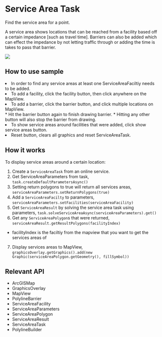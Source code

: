 # Service Area Task

Find the service area for a point.

A service area shows locations that can be reached from a facility based off a certain impedance [such as travel 
time]. Barriers can also be added which can effect the impedance by not letting traffic through or adding the time is takes to pass that barrier.

![](ServiceAreaTask.gif)

## How to use sample
<li>In order to find any service areas at least one ServiceAreaFaciltiy needs to be added.</li>
<li>To add a facility, click the facility button, then click anywhere on the MapView.</li>
<li>To add a barrier, click the barrier button, and click multiple locations on MapView.</li>
* Hit the barrier button again to finish drawing barrier.
* Hitting any other button will also stop the barrier from drawing.
<li>To show service areas around facilities that were added, click show service areas button.</li>
<li>Reset button, clears all graphics and reset ServiceAreaTask.</li>

## How it works

To display service areas around a certain location:


1. Create a `ServiceAreaTask` from an online service.
2. Get ServiceAreaParameters from task, `task.createDefaultParametersAsync()`
3. Setting return polygons to true will return all services areas, `serviceAreaParameters.setReturnPolygons(true)`
4. Add a `ServiceAreaFacilty` to parameters, `serviceAreaParameters.setFacilities(serviceAreaFacility)`
5. Get `ServiceAreaResult` by solving the service area task using parameters, `task.solveServiceAreaAsync(serviceAreaParameters).get()`
6. Get any `ServiceAreaPolygon`s that were returned, `serviceAreaResult.getResultPolygons(facilityIndex)`
* facilityIndex is the faciltiy from the mapview that you want to get the services areas of
7. Display services areas to MapView, `graphicsOverlay.getGraphics().add(new Graphic(serviceAreaPolygon.getGeometry(), fillSymbol))`


## Relevant API

  * ArcGISMap
  * GraphicsOverlay
  * MapView
  * PolylineBarrier
  * ServiceAreaFacility
  * ServiceAreaParameters
  * ServiceAreaPolygon
  * ServiceAreaResult
  * ServiceAreaTask
  * PolylineBuilder


